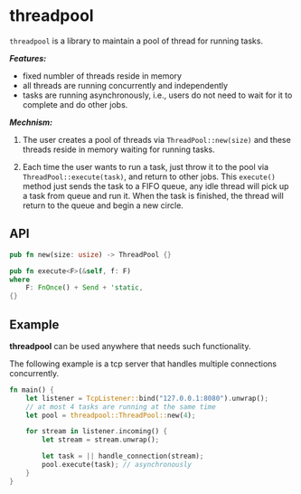 threadpool
===

`threadpool` is a library to maintain a pool of thread
for running tasks.

***Features:***

* fixed numbler of threads reside in memory
* all threads are running concurrently and independently
* tasks are running asynchronously, i.e., users do not need to
wait for it to complete and do other jobs. 

***Mechnism:***

1. The user creates a pool of threads via `ThreadPool::new(size)`
and these threads reside in memory waiting for running tasks.

2. Each time the user wants to run a task, just throw it to
the pool via `ThreadPool::execute(task)`, and return
to other jobs.
This `execute()` method just sends the task to a FIFO queue,
any idle thread will pick up a task from queue and run it.
When the task is finished, the thread will return to the queue
and begin a new circle.

API
---

```rust
pub fn new(size: usize) -> ThreadPool {}

pub fn execute<F>(&self, f: F)
where
    F: FnOnce() + Send + 'static,
{}
```

Example
---

**threadpool** can be used anywhere that needs such functionality.

The following example is a tcp server that handles multiple connections
concurrently.

```rust
fn main() {
    let listener = TcpListener::bind("127.0.0.1:8080").unwrap();
    // at most 4 tasks are running at the same time
    let pool = threadpool::ThreadPool::new(4);

    for stream in listener.incoming() {
        let stream = stream.unwrap();

        let task = || handle_connection(stream);
        pool.execute(task); // asynchronously
    }
}
```

